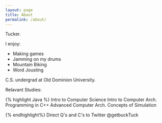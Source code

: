 ```yaml
---
layout: page
title: About
permalink: /about/
---
```

Tucker.

I enjoy:

* Making games
* Jamming on my drums
* Mountain Biking
* Word Jousting

C.S. undergrad at Old Dominion University.

Relavant Studies: 

{% highlight Java %}
Intro to Computer Science
Intro to Computer Arch. 
Programming in C++
Advanced Computer Arch.
Concepts of Simulation 

{% endhighlight%}
Direct Q's and C's to Twitter @getbuckTuck 